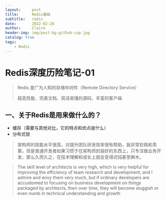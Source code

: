 ```yaml
---
layout:     post
title:      Redis基础
subtitle:   redis
date:       2022-02-28
author:     Claire
header-img: img/post-bg-github-cup.jpg
catalog: true
tags:
    - Redis
---
```


# Redis深度历险笔记-01

> Redis 是广为人知的存储中间件（Remote Directory Service）
> 
> 超高性能、完美文档、简洁易懂的源码、丰富的客户端


## 一、关于Redis是用来做什么的？

- 缓存（需要与其他对比，它的特点和优点是什么）
- 分布式锁


> 架构师的技能水平很高，对提升团队研发效率很有帮助，我非常钦佩和羡慕，但是普通开发者如果习惯于在架构师封装好的东西上，只专注做业务开发，那么久而久之，在技术理解和成长上就会变得迟钝甚至麻木。

> The skill level of architects is very high, which is very helpful for improving the efficiency of team research and development, and I admire and envy them very much, but if ordinary developers are accustomed to focusing on business development on things packaged by architects, then over time, they will become sluggish or even numb in technical understanding and growth
